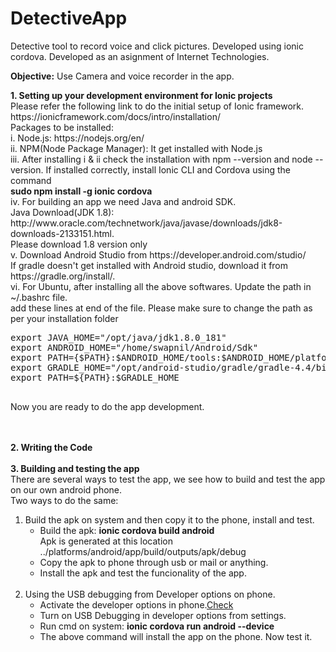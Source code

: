 # DetectiveApp
Detective tool to record voice and click pictures. Developed using ionic cordova. Developed as an asignment of Internet Technologies. 

<b>Objective:</b> Use Camera and voice recorder in the app.
<p>
<b>1. Setting up your development environment for Ionic projects</b> <br>
Please refer the following link to do the initial setup of Ionic framework.
https://ionicframework.com/docs/intro/installation/ <br>
Packages to be installed:<br>
i. Node.js: https://nodejs.org/en/<br>
ii. NPM(Node Package Manager): It get installed with Node.js<br>
iii. After installing i & ii check the installation with npm --version and node --version. If installed correctly, 
install Ionic CLI and Cordova using the command <br> <b>sudo npm install -g ionic cordova</b><br>
iv. For building an app we need Java and android SDK.<br>
  Java Download(JDK 1.8): http://www.oracle.com/technetwork/java/javase/downloads/jdk8-downloads-2133151.html. <br>Please download 1.8 version only<br>
v. Download Android Studio from https://developer.android.com/studio/<br> 
  If gradle doesn't get installed with Android studio, download it from https://gradle.org/install/.<br>
vi. For Ubuntu, after installing all the above softwares. Update the path in ~/.bashrc file.<br>
add these lines at end of the file. Please make sure to change the path as per your installation folder<br>  
<Pre>export JAVA_HOME="/opt/java/jdk1.8.0_181"
export ANDROID_HOME="/home/swapnil/Android/Sdk"
export PATH={$PATH}:$ANDROID_HOME/tools:$ANDROID_HOME/platform-tools:$ANDROID_HOME/build-tools
export GRADLE_HOME="/opt/android-studio/gradle/gradle-4.4/bin"
export PATH=${PATH}:$GRADLE_HOME
  </Pre>
</p>
<p>
Now you are ready to do the app development.
</p>
<br><br>
<b>2. Writing the Code </b>
<br>
<br>
<b>3. Building and testing the app </b><br>
  There are several ways to test the app, we see how to build and test the app on our own android phone.<br>
  Two ways to do the same: 
  <ol>
  <li> Build the apk on system and then copy it to the phone, install and test.<br> 
  <ul>
    <li> Build the apk: <b>ionic cordova build android </b><br> Apk is generated at this location ../platforms/android/app/build/outputs/apk/debug</li>
    <li> Copy the apk to phone through usb or mail or anything.</li>
    <li> Install the apk and test the funcionality of the app.</li>
   </ul>
  </li>
  <br>  
  <li> Using the USB debugging from Developer options on phone. 
  <ul>
    <li>Activate the developer options in phone.<a href="https://developer.android.com/studio/debug/dev-options">Check</a></li>
    <li>Turn on USB Debugging in developer options from settings.</li>
    <li>Run cmd on system:  <b>ionic cordova run android --device</b></li>
    <li>The above command will install the app on the phone. Now test it.</li> 
    
   </ul>
   </li>
  </ol> 
  
